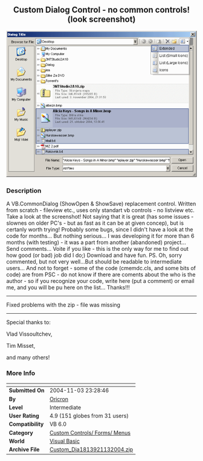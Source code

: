 ﻿<div align="center">

## Custom Dialog Control \- no common controls\! \(look screenshot\)

<img src="PIC20041131715258546.gif">
</div>

### Description

A VB.CommonDialog (ShowOpen & ShowSave) replacement control. Written from scratch - fileview etc., uses only standart vb controls - no listview etc. Take a look at the screenshot! Not saying that it is great (has some issues - slownes on older PC's - but as fast as it can be at given concep), but is certanly worth trying! Probably some bugs, since I didn't have a look at the code for months... But nothing serious... I was developing it for more than 6 months (with testing) - it was a part from another (abandoned) project... Send comments... Voite if you like - this is the only way for me to find out how good (or bad) job did I do;) Download and have fun. PS. Oh, sorry commented, but not very well...But should be readable to intermediate users... And not to forget - some of the code (cmemdc.cls, and some bits of code) are from PSC - do not know if there are coments about the who is the author - so if you recognize your code, write here (put a comment) or email me, and you will be pu here on the list... Thanks!!! 

----

Fixed problems with the zip - file was missing

----

Special thanks to:

Vlad Vissoultchev,

Tim Misset,

and many others!
 
### More Info
 


<span>             |<span>
---                |---
**Submitted On**   |2004-11-03 23:28:46
**By**             |[Oricron](https://github.com/Planet-Source-Code/PSCIndex/blob/master/ByAuthor/oricron.md)
**Level**          |Intermediate
**User Rating**    |4.9 (151 globes from 31 users)
**Compatibility**  |VB 6\.0
**Category**       |[Custom Controls/ Forms/  Menus](https://github.com/Planet-Source-Code/PSCIndex/blob/master/ByCategory/custom-controls-forms-menus__1-4.md)
**World**          |[Visual Basic](https://github.com/Planet-Source-Code/PSCIndex/blob/master/ByWorld/visual-basic.md)
**Archive File**   |[Custom\_Dia1813921132004\.zip](https://github.com/Planet-Source-Code/oricron-custom-dialog-control-no-common-controls-look-screenshot__1-57080/archive/master.zip)








